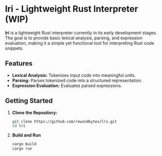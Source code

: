 # lri - Lightweight Rust Interpreter (WIP)

**lri** is a lightweight Rust interpreter currently in its early development stages. The goal is to provide basic lexical analysis, parsing, and expression evaluation, making it a simple yet functional tool for interpreting Rust code snippets.

## Features

- **Lexical Analysis:** Tokenizes input code into meaningful units.
- **Parsing:** Parses tokenized code into a structured representation.
- **Expression Evaluation:** Evaluates parsed expressions.

## Getting Started

1. **Clone the Repository:**
   ```bash
   git clone https://github.com/rewindbytes/lri.git
   cd lri

2. **Build and Run**
   ```bash
   cargo build
   cargo run
